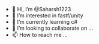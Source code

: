 - 👋 Hi, I’m @Saharsh1223
- 👀 I’m interested in fastf/unity
- 🌱 I’m currently learning c#
- 💞️ I’m looking to collaborate on ...
- 📫 How to reach me ...

<!---
Saharsh1223/Saharsh1223 is a ✨ special ✨ repository because its `README.md` (this file) appears on your GitHub profile.
You can click the Preview link to take a look at your changes.
--->

